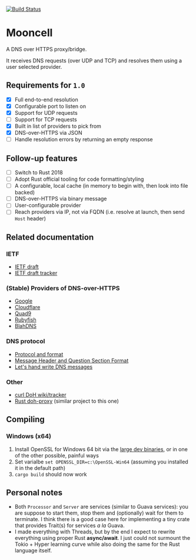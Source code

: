 [![Build Status](https://travis-ci.org/detro/mooncell.svg?branch=master)](https://travis-ci.org/detro/mooncell)

# Mooncell

A DNS over HTTPS proxy/bridge.

It receives DNS requests (over UDP and TCP) and resolves them using a user selected provider.

## Requirements for `1.0`

* [x] Full end-to-end resolution
* [x] Configurable port to listen on
* [x] Support for UDP requests
* [ ] Support for TCP requests
* [x] Built in list of providers to pick from
* [x] DNS-over-HTTPS via JSON
* [ ] Handle resolution errors by returning an empty response

## Follow-up features

* [ ] Switch to Rust 2018
* [ ] Adopt Rust official tooling for code formatting/styling
* [ ] A configurable, local cache (in memory to begin with, then look into file backed)
* [ ] DNS-over-HTTPS via binary message
* [ ] User-configurable provider
* [ ] Reach providers via IP, not via FQDN (i.e. resolve at launch, then send `Host` header)

## Related documentation

### IETF
* [IETF draft](https://tools.ietf.org/html/draft-ietf-doh-dns-over-https-14)
* [IETF draft tracker](https://datatracker.ietf.org/doc/rfc8484/)

### (Stable) Providers of DNS-over-HTTPS

* [Google](https://developers.google.com/speed/public-dns/docs/dns-over-https)
* [Cloudflare](https://developers.cloudflare.com/1.1.1.1/dns-over-https/json-format/)
* [Quad9](https://www.quad9.net/doh-quad9-dns-servers/)
* [Rubyfish](https://www.rubyfish.cn/dns-query)
* [BlahDNS](https://blahdns.com/)

### DNS protocol

* [Protocol and format](http://www-inf.int-evry.fr/~hennequi/CoursDNS/NOTES-COURS_eng/msg.html)
* [Message Header and Question Section Format](http://www.tcpipguide.com/free/t_DNSMessageHeaderandQuestionSectionFormat.htm)
* [Let's hand write DNS messages](https://routley.io/tech/2017/12/28/hand-writing-dns-messages.html)

### Other

* [curl DoH wiki/tracker](https://github.com/curl/curl/wiki/DNS-over-HTTPS)
* [Rust doh-proxy](https://github.com/jedisct1/rust-doh) (similar project to this one)

## Compiling

### Windows (x64)

1. Install OpenSSL for Windows 64 bit via the [large dev binaries](http://slproweb.com/products/Win32OpenSSL.html), or in one of the other possible, painful ways
2. Set varialbe `set OPENSSL_DIR=c:\OpenSSL-Win64` (assuming you installed it in the default path)
3. `cargo build` should now work

## Personal notes

* Both `Processor` and `Server` are services (similar to Guava services): 
  you are suppose to start them, stop them and (optionally) wait for them to terminate.
  I think there is a good case here for implementing a tiny crate that provides Trait(s) for services _a la_ Guava.
* I made everything with Threads, but by the end I expect to rewrite everything using proper Rust **async/await**.
  I just could not surmount the Tokio + Hyper learning curve while also doing the same for the Rust language itself.